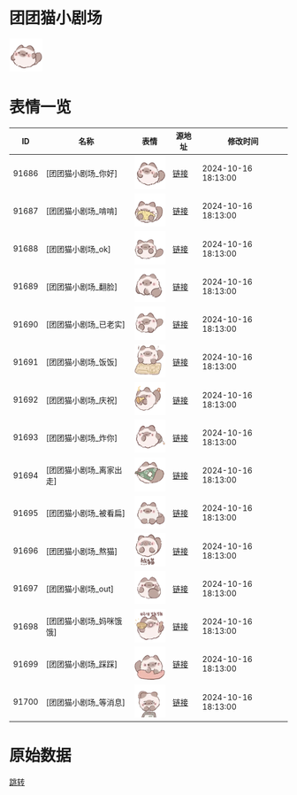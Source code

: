 # 团团猫小剧场

<img src="./cover.png" height="60" alt="cover" />

# 表情一览

|ID|名称|表情|源地址|修改时间|
|----|----|----|----|----|
|91686|[团团猫小剧场_你好]|<img src="./pic/091686_%5B团团猫小剧场_你好%5D.gif" height="60" alt="你好"/>|[链接](https://i0.hdslb.com/bfs/garb/dc8fe5071efc4b1548063c9b37ce92d036494b4c.gif)|2024-10-16 18:13:00|
|91687|[团团猫小剧场_啃啃]|<img src="./pic/091687_%5B团团猫小剧场_啃啃%5D.gif" height="60" alt="啃啃"/>|[链接](https://i0.hdslb.com/bfs/garb/f93db3c72ab62b4969bbbd615df82c136ffec75a.gif)|2024-10-16 18:13:00|
|91688|[团团猫小剧场_ok]|<img src="./pic/091688_%5B团团猫小剧场_ok%5D.gif" height="60" alt="ok"/>|[链接](https://i0.hdslb.com/bfs/garb/2d182dbca3190eeed32c944feb66bd6bcda843c7.gif)|2024-10-16 18:13:00|
|91689|[团团猫小剧场_翻脸]|<img src="./pic/091689_%5B团团猫小剧场_翻脸%5D.gif" height="60" alt="翻脸"/>|[链接](https://i0.hdslb.com/bfs/garb/c2707c4e9881992f066ae304b2f943902c865a57.gif)|2024-10-16 18:13:00|
|91690|[团团猫小剧场_已老实]|<img src="./pic/091690_%5B团团猫小剧场_已老实%5D.gif" height="60" alt="已老实"/>|[链接](https://i0.hdslb.com/bfs/garb/c1ac67931b59a642b84ad4c8f3b9be84a86c5d6b.gif)|2024-10-16 18:13:00|
|91691|[团团猫小剧场_饭饭]|<img src="./pic/091691_%5B团团猫小剧场_饭饭%5D.gif" height="60" alt="饭饭"/>|[链接](https://i0.hdslb.com/bfs/garb/199114010266d4a92be0833311de45618c2f2381.gif)|2024-10-16 18:13:00|
|91692|[团团猫小剧场_庆祝]|<img src="./pic/091692_%5B团团猫小剧场_庆祝%5D.gif" height="60" alt="庆祝"/>|[链接](https://i0.hdslb.com/bfs/garb/4df53020105a4a5217b556034dadcd9b0209d6a9.gif)|2024-10-16 18:13:00|
|91693|[团团猫小剧场_炸你]|<img src="./pic/091693_%5B团团猫小剧场_炸你%5D.gif" height="60" alt="炸你"/>|[链接](https://i0.hdslb.com/bfs/garb/9885cb8b3494d160950c3c48bddfc1c9cbe33a76.gif)|2024-10-16 18:13:00|
|91694|[团团猫小剧场_离家出走]|<img src="./pic/091694_%5B团团猫小剧场_离家出走%5D.gif" height="60" alt="离家出走"/>|[链接](https://i0.hdslb.com/bfs/garb/e5de79c5bd037e296c1f409cb73c363bd7cb7a50.gif)|2024-10-16 18:13:00|
|91695|[团团猫小剧场_被看扁]|<img src="./pic/091695_%5B团团猫小剧场_被看扁%5D.gif" height="60" alt="被看扁"/>|[链接](https://i0.hdslb.com/bfs/garb/16ece96c307e2db30afc5b72da84c821a404650b.gif)|2024-10-16 18:13:00|
|91696|[团团猫小剧场_熬猫]|<img src="./pic/091696_%5B团团猫小剧场_熬猫%5D.gif" height="60" alt="熬猫"/>|[链接](https://i0.hdslb.com/bfs/garb/d2f8df113305ca3200440907e1feaec90ac4e573.gif)|2024-10-16 18:13:00|
|91697|[团团猫小剧场_out]|<img src="./pic/091697_%5B团团猫小剧场_out%5D.gif" height="60" alt="out"/>|[链接](https://i0.hdslb.com/bfs/garb/e268b217234e7a7e4fdce396036f1305a238e177.gif)|2024-10-16 18:13:00|
|91698|[团团猫小剧场_妈咪饿饿]|<img src="./pic/091698_%5B团团猫小剧场_妈咪饿饿%5D.gif" height="60" alt="妈咪饿饿"/>|[链接](https://i0.hdslb.com/bfs/garb/ebf91806921de72897bdbb048b67cff29d5199a3.gif)|2024-10-16 18:13:00|
|91699|[团团猫小剧场_踩踩]|<img src="./pic/091699_%5B团团猫小剧场_踩踩%5D.gif" height="60" alt="踩踩"/>|[链接](https://i0.hdslb.com/bfs/garb/663bd60cab895bc5b4ec18077de3616c88eb3c7d.gif)|2024-10-16 18:13:00|
|91700|[团团猫小剧场_等消息]|<img src="./pic/091700_%5B团团猫小剧场_等消息%5D.gif" height="60" alt="等消息"/>|[链接](https://i0.hdslb.com/bfs/garb/46d69a208e157419bd027dfc913312555586dbf3.gif)|2024-10-16 18:13:00|

# 原始数据

[跳转](./raw.json)


